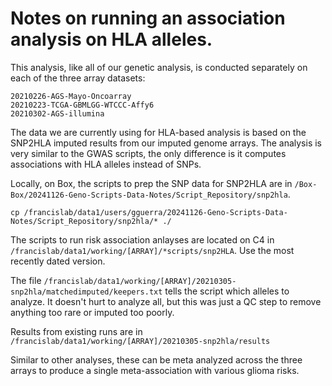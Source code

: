 
#  Notes on running an association analysis on HLA alleles.

This analysis, like all of our genetic analysis, is conducted separately on each of the three array datasets:

```
20210226-AGS-Mayo-Oncoarray
20210223-TCGA-GBMLGG-WTCCC-Affy6
20210302-AGS-illumina
```

The data we are currently using for HLA-based analysis is based on the SNP2HLA imputed results from our imputed genome arrays. The analysis is very similar to the GWAS scripts, the only difference is it computes associations with HLA alleles instead of SNPs.

Locally, on Box, the scripts to prep the SNP data for SNP2HLA are in `/Box-Box/20241126-Geno-Scripts-Data-Notes/Script_Repository/snp2hla`.

`cp /francislab/data1/users/gguerra/20241126-Geno-Scripts-Data-Notes/Script_Repository/snp2hla/* ./`


The scripts to run risk association anlayses are located on C4 in `/francislab/data1/working/[ARRAY]/*scripts/snp2HLA`. Use the most recently dated version.

The file `/francislab/data1/working/[ARRAY]/20210305-snp2hla/matchedimputed/keepers.txt` tells the script which alleles to analyze. It doesn't hurt to analyze all, but this was just a QC step to remove anything too rare or imputed too poorly.

Results from existing runs are in `/francislab/data1/working/[ARRAY]/20210305-snp2hla/results`

Similar to other analyses, these can be meta analyzed across the three arrays to produce a single meta-association with various glioma risks.



